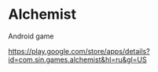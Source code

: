 # Alchemist
Android game

https://play.google.com/store/apps/details?id=com.sin.games.alchemist&hl=ru&gl=US
